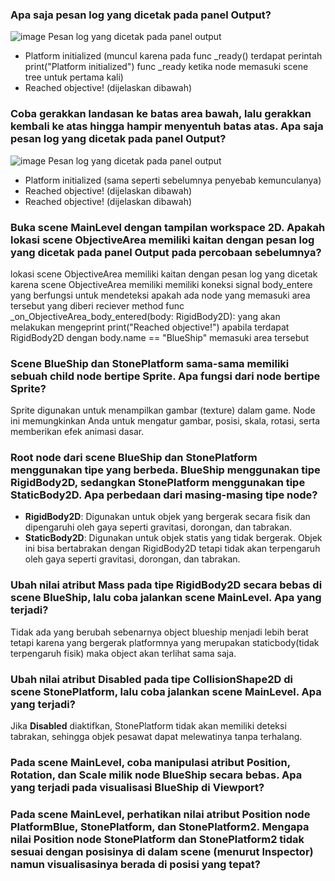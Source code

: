 ### Apa saja pesan log yang dicetak pada panel Output?
![image](https://github.com/user-attachments/assets/fad02528-cc7f-47b9-854d-242a2683977b)
Pesan log yang dicetak pada panel output
- Platform initialized (muncul karena pada func _ready() terdapat perintah print("Platform initialized") func _ready ketika node memasuki scene tree untuk pertama kali)
- Reached objective! (dijelaskan dibawah)


### Coba gerakkan landasan ke batas area bawah, lalu gerakkan kembali ke atas hingga hampir menyentuh batas atas. Apa saja pesan log yang dicetak pada panel Output?
![image](https://github.com/user-attachments/assets/dde145f5-a8aa-41d1-abd0-86a5caf3214e)
Pesan log yang dicetak pada panel output
- Platform initialized (sama seperti sebelumnya penyebab kemunculanya)
- Reached objective! (dijelaskan dibawah)
- Reached objective! (dijelaskan dibawah)

### Buka scene MainLevel dengan tampilan workspace 2D. Apakah lokasi scene ObjectiveArea memiliki kaitan dengan pesan log yang dicetak pada panel Output pada percobaan sebelumnya?
lokasi scene ObjectiveArea memiliki kaitan dengan pesan log yang dicetak karena scene ObjectiveArea memiliki memiliki koneksi signal body_entere yang berfungsi untuk mendeteksi apakah ada node yang memasuki
area tersebut yang diberi reciever method func _on_ObjectiveArea_body_entered(body: RigidBody2D): yang akan melakukan mengeprint print("Reached objective!") apabila terdapat RigidBody2D dengan body.name == "BlueShip"
memasuki area tersebut

### Scene BlueShip dan StonePlatform sama-sama memiliki sebuah child node bertipe Sprite. Apa fungsi dari node bertipe Sprite?
Sprite digunakan untuk menampilkan gambar (texture) dalam game. Node ini memungkinkan Anda untuk mengatur gambar, posisi, skala, rotasi, serta memberikan efek animasi dasar.

### Root node dari scene BlueShip dan StonePlatform menggunakan tipe yang berbeda. BlueShip menggunakan tipe RigidBody2D, sedangkan StonePlatform menggunakan tipe StaticBody2D. Apa perbedaan dari masing-masing tipe node?
- **RigidBody2D**: Digunakan untuk objek yang bergerak secara fisik dan dipengaruhi oleh gaya seperti gravitasi, dorongan, dan tabrakan.
- **StaticBody2D**: Digunakan untuk objek statis yang tidak bergerak. Objek ini bisa bertabrakan dengan RigidBody2D tetapi tidak akan terpengaruh oleh gaya seperti gravitasi, dorongan, dan tabrakan.

### Ubah nilai atribut Mass pada tipe RigidBody2D secara bebas di scene BlueShip, lalu coba jalankan scene MainLevel. Apa yang terjadi?
Tidak ada yang berubah sebenarnya object blueship menjadi lebih berat tetapi karena yang bergerak platformnya yang merupakan staticbody(tidak terpengaruh fisik) maka object akan terlihat sama saja.

### Ubah nilai atribut Disabled pada tipe CollisionShape2D di scene StonePlatform, lalu coba jalankan scene MainLevel. Apa yang terjadi?
Jika **Disabled** diaktifkan, StonePlatform tidak akan memiliki deteksi tabrakan, sehingga objek pesawat dapat melewatinya tanpa terhalang.

### Pada scene MainLevel, coba manipulasi atribut Position, Rotation, dan Scale milik node BlueShip secara bebas. Apa yang terjadi pada visualisasi BlueShip di Viewport?

### Pada scene MainLevel, perhatikan nilai atribut Position node PlatformBlue, StonePlatform, dan StonePlatform2. Mengapa nilai Position node StonePlatform dan StonePlatform2 tidak sesuai dengan posisinya di dalam scene (menurut Inspector) namun visualisasinya berada di posisi yang tepat?
